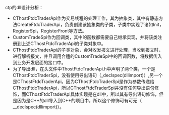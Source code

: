 ctp的dll设计分析：
* CThostFtdcTraderApi作为交易线程的处理工作，其为抽象类，其中有静态方法CreateFtdcTraderApi，负责创建该抽象类的子类，子类中实现了诸如Init，RegisterSpi，RegisterFront等方法。
* CustomTradeSpi作为回调类，其中的函数都需要自己继承实现，并将该类注册到上述CThostFtdcTraderApi的子类对象中。
* CThostFtdcTraderApi的子类对象，会对收发报文进行处理，当收到报文时，进行解析报文，并且调用合适的CustomTradeSpi中的回调函数，将数据传入到业务开发层面的接口中。
* 为了导出dll，在头文件中ThostFtdcTraderApi.h中声明了两个类，一个是CThostFtdcTraderSpi，没有使用导出语句（_declspec(dllimport)）,另一个是CThostFtdcTraderApi。因为CThostFtdcTraderSpi是作为参数传递给CThostFtdcTraderApi，所以CThostFtdcTraderSpi并没有任何导出语句修饰，而CThostFtdcTraderApi具体实现是在dll中，所以其有导出语句修饰，但是因为是C++的dll导入到C++的项目中，所以这个修饰可有可无（ __declspec(dllimport)）。

